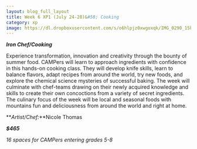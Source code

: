 ```yaml
---
layout: blog_full_layout
title: Week 6 XP1 (July 24-28)&#58; Cooking
category: xp
image: https://dl.dropboxusercontent.com/s/o6hlpjz0xwgoxqk/IMG_0290_15k.jpg?dl=0
---
```


**_Iron Chef/Cooking_**

Experience transformation, innovation and creativity through the bounty of summer food. CAMPers will learn to approach ingredients with confidence in this hands-on cooking class. They will develop knife skills, learn to balance flavors, adapt recipes from around the world, try new foods, and explore the chemical science mysteries of successful baking. The week will culminate with chef-teams drawing on their newly acquired knowledge and skills to create their own concoctions from a variety of secret ingredients. The culinary focus of the week will be local and seasonal foods with mountains fun and deliciousness from around the world and right at home.


**_Artist/Chef:_**Nicole Thomas 

**_$465_**

*16 spaces for CAMPers entering grades 5-8*
